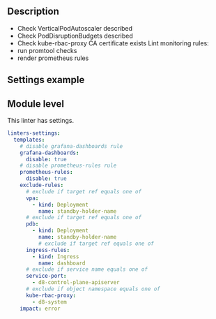 ## Description

- Check VerticalPodAutoscaler described
- Check PodDisruptionBudgets described
- Check kube-rbac-proxy CA certificate exists
Lint monitoring rules:
- run promtool checks
- render prometheus rules

## Settings example

## Module level

This linter has settings.

```yaml
linters-settings:
  templates:
    # disable grafana-dashboards rule
    grafana-dashboards:
      disable: true
    # disable prometheus-rules rule
    prometheus-rules:
      disable: true
    exclude-rules:
      # exclude if target ref equals one of
      vpa:
        - kind: Deployment
          name: standby-holder-name
      # exclude if target ref equals one of
      pdb:
        - kind: Deployment
          name: standby-holder-name
          # exclude if target ref equals one of
      ingress-rules:
        - kind: Ingress
          name: dashboard
      # exclude if service name equals one of
      service-port:
        - d8-control-plane-apiserver
      # exclude if object namespace equals one of
      kube-rbac-proxy:
        - d8-system
    impact: error
```
